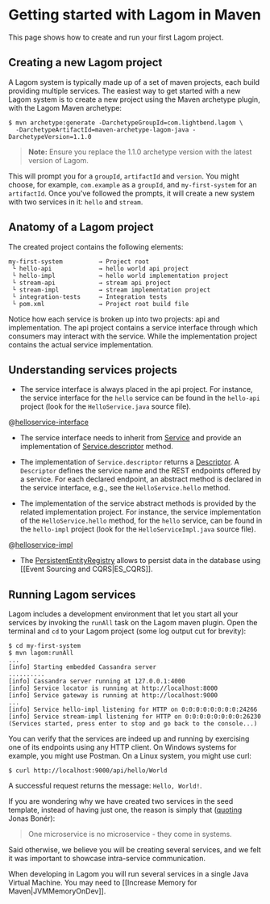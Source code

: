 Getting started with Lagom in Maven
===================================

This page shows how to create and run your first Lagom project.

Creating a new Lagom project
----------------------------

A Lagom system is typically made up of a set of maven projects, each build
providing multiple services. The easiest way to get started with a new Lagom
system is to create a new project using the Maven archetype plugin, with the
Lagom Maven archetype:

```
$ mvn archetype:generate -DarchetypeGroupId=com.lightbend.lagom \
  -DarchetypeArtifactId=maven-archetype-lagom-java -DarchetypeVersion=1.1.0
```

>   **Note:** Ensure you replace the 1.1.0 archetype version with the latest
>   version of Lagom.

This will prompt you for a `groupId`, `artifactId` and `version`. You might
choose, for example, `com.example` as a `groupId`, and `my-first-system` for an
`artifactId`. Once you've followed the prompts, it will create a new system with
two services in it: `hello` and `stream`.

Anatomy of a Lagom project
--------------------------

The created project contains the following elements:

```
my-first-system          → Project root
 └ hello-api             → hello world api project
 └ hello-impl            → hello world implementation project
 └ stream-api            → stream api project
 └ stream-impl           → stream implementation project
 └ integration-tests     → Integration tests
 └ pom.xml               → Project root build file
```

Notice how each service is broken up into two projects: api and implementation.
The api project contains a service interface through which consumers may
interact with the service. While the implementation project contains the actual
service implementation.

Understanding services projects
-------------------------------

-   The service interface is always placed in the api project. For instance, the
    service interface for the `hello` service can be found in the `hello-api`
    project (look for the `HelloService.java` source file).

\@[helloservice-interface](code/docs/javadsl/gettingstarted/helloservice/HelloService.java)

-   The service interface needs to inherit from
    [Service](api/index.html?com/lightbend/lagom/javadsl/api/Service.html) and
    provide an implementation of
    [Service.descriptor](api/index.html?com/lightbend/lagom/javadsl/api/Service.html#descriptor--)
    method.

-   The implementation of `Service.descriptor` returns a
    [Descriptor](api/index.html?com/lightbend/lagom/javadsl/api/Descriptor.html).
    A `Descriptor` defines the service name and the REST endpoints offered by a
    service. For each declared endpoint, an abstract method is declared in the
    service interface, e.g., see the `HelloService.hello` method.

-   The implementation of the service abstract methods is provided by the
    related implementation project. For instance, the service implementation of
    the `HelloService.hello` method, for the `hello` service, can be found in
    the `hello-impl` project (look for the `HelloServiceImpl.java` source file).

\@[helloservice-impl](code/docs/javadsl/gettingstarted/helloservice/HelloServiceImpl.java)

-   The
    [PersistentEntityRegistry](api/index.html?com/lightbend/lagom/javadsl/persistence/PersistentEntityRegistry.html)
    allows to persist data in the database using [[Event Sourcing and
    CQRS\|ES_CQRS]].

Running Lagom services
----------------------

Lagom includes a development environment that let you start all your services by
invoking the `runAll` task on the Lagom maven plugin. Open the terminal and `cd`
to your Lagom project (some log output cut for brevity):

```
$ cd my-first-system
$ mvn lagom:runAll
...
[info] Starting embedded Cassandra server
..........
[info] Cassandra server running at 127.0.0.1:4000
[info] Service locator is running at http://localhost:8000
[info] Service gateway is running at http://localhost:9000
...
[info] Service hello-impl listening for HTTP on 0:0:0:0:0:0:0:0:24266
[info] Service stream-impl listening for HTTP on 0:0:0:0:0:0:0:0:26230
(Services started, press enter to stop and go back to the console...)
```

You can verify that the services are indeed up and running by exercising one of
its endpoints using any HTTP client. On Windows systems for example, you might
use Postman. On a Linux system, you might use curl:

```
$ curl http://localhost:9000/api/hello/World
```

A successful request returns the message: `Hello, World!`.

If you are wondering why we have created two services in the seed template,
instead of having just one, the reason is simply that
([quoting](https://twitter.com/jboner/status/699536472442011648) Jonas Bonér):

>   One microservice is no microservice - they come in systems.

Said otherwise, we believe you will be creating several services, and we felt it
was important to showcase intra-service communication.

When developing in Lagom you will run several services in a single Java Virtual
Machine. You may need to [[Increase Memory for Maven\|JVMMemoryOnDev]].
